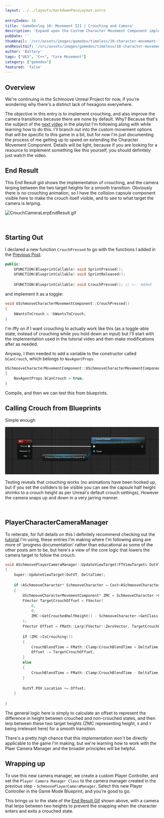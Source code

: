 ```yaml
---
layout: ../../layouts/markdownPassLayout.astro

entryIndex: 10
title: 'GameDevlog 10: Movement III | Crouching and Camera'
description: 'Expand upon the Custom Character Movement Component implemented in the previous entry to add a Crouching state, and transition the camera smoothly between the two target heights'
pubDate: ''
thumbnail: '/src/assets/images/gamedev/timeless/10-character-movement-III-static/SchmooveCrouchCameraLerp_EndResult_Thumbnail.png'
endResultGif: '/src/assets/images/gamedev/timeless/10-character-movement-III-static/SchmooveCrouchCameraLerp_EndResult.gif'
author: 'Battery'
tags: ["UE5", "C++", "Core Movement"]
category: ["gamedev"]
featured: 'false'
---
```


## Overview 

We're continuing in the Schmoove Unreal Project for now, if you're wondering why there's a distinct lack of hexagons everywhere.

The objective in this entry is to implement crouching, and also improve the camera transitions because there are none by default. Why? Because that's the subject of the <a href="https://www.youtube.com/watch?v=vw4sPZ8xhFk&list=PLXJlkahwiwPmeABEhjwIALvxRSZkzoQpk&index=5" target="_blank">next video</a> in the playlist I'm following along with while learning how to do this. I'll branch out into the custom movement options that will be specific to this game in a bit, but for now I'm just documenting the process of me getting up to speed on extending the Character Movement Component. Details will be light, because if you are looking for a resource to implement something like this yourself, you should definitely just watch the video.


## End Result

This End Result gid shows the implementation of crouching, and the camera lerping between the two target heights for a smooth transition. Obviously there is no crouching animation, so I have the collision capsule component visible here to make the crouch itself visible, and to see to what target the camera is lerping.

![CrouchCameraLerpEndResult.gif](/src/assets/images/gamedev/timeless/10-character-movement-III-static/SchmooveCrouchCameraLerp_EndResult.gif)

<br>

## Starting Out

I declared a new function `CrouchPressed` to go with the functions I added in the <a href="" target="_blank">Previous Post</a>.

```cpp
public:
	UFUNCTION(BlueprintCallable) void SprintPressed();
	UFUNCTION(BlueprintCallable) void SprintReleased();

	UFUNCTION(BlueprintCallable) void CrouchPressed(); // <-- Added

```

and implement it as a toggle:

```cpp
void USchmooveCharacterMovementComponent::CrouchPressed()
{
	bWantsToCrouch = !bWantsToCrouch;
}
```

I'm iffy on if I want crouching to actually work like this (as a toggle-able state, instead of crouching while you hold down an input) but I'll start with the implementation used in the tutorial video and then make modifications after as needed.

Anyway, I then needed to add a variable to the constructor called `bCanCrouch`, which belongs to `NavAgentProps`

```cpp
USchmooveCharacterMovementComponent::USchmooveCharacterMovementComponent()
{
	NavAgentProps.bCanCrouch = true;
}
```

Compile, and then we can test this from blueprints.

## Calling Crouch from Blueprints

Simple enough

![CallCrouchFromBlueprints](/src/assets/images/gamedev/timeless/10-character-movement-III-static/CallCrouchFromBlueprints.png)



Testing reveals that crouching works (no animations have been hooked up, but if you set the colliders to be visible you can see the capsule half height shrinks to a crouch height as per Unreal's default crouch settings), However the camera snaps up and down in a very jarring manner.

<br>

## PlayerCharacterCameraManager

To reiterate, for full details on this I definitely recommend checking out the <a href="" target="_blank">tutorial</a> I'm using, these entries I'm making where I'm following along are more of 'progress documentation' rather than educational as some of the other posts aim to be, but here's a view of the core logic that lowers the camera target to follow the crouch.

```cpp
void ASchmoovePlayerCameraManager::UpdateViewTarget(FTViewTarget& OutVT, float DeltaTime)
{
	Super::UpdateViewTarget(OutVT, DeltaTime);

	if (ASchmooveCharacter* SchmooveCharacter = Cast<ASchmooveCharacter>(GetOwningPlayerController()->GetPawn()))
	{
		USchmooveCharacterMovementComponent* ZMC = SchmooveCharacter->GetSchmooveCharacterMovement();
		FVector TargetCrouchOffset = FVector(
			0,
			0,
			ZMC->GetCrouchedHalfHeight() - SchmooveCharacter->GetClass()->GetDefaultObject<ACharacter>()->GetCapsuleComponent()->GetScaledCapsuleHalfHeight()
		);
		FVector Offset = FMath::Lerp(FVector::ZeroVector, TargetCrouchOffset, FMath::Clamp(CrouchBlendTime / CrouchBlendDuration, 0.f, 1.f));

		if (ZMC->IsCrouching())
		{
			CrouchBlendTime = FMath::Clamp(CrouchBlendTime + DeltaTime, 0.f, CrouchBlendDuration);
			Offset -= TargetCrouchOffset;
		}
		else
		{
			CrouchBlendTime = FMath::Clamp(CrouchBlendTime - DeltaTime, 0.f, CrouchBlendDuration);
		}

		OutVT.POV.Location += Offset;
	}
	
}

```

The general logic here is simply to calculate an offset to represent the difference in height between crouched and non-crouched states, and then lerp between these two target heights (ZMC representing height, `X` and `Y` being irrelevant here) for a smooth transition.

There's a pretty high chance that this implementation won't be directly applicable to the game I'm making, but we're learning how to work with the Plaer Camera Manager and the broader principles will be helpful.


## Wrapping up

To use this new camera manager, we create a custom Player Controller, and set the `Player Camera Manager Class` to the camera manager created in the previous step - `SchmoovePlayerCameraManager`. Select this new Player Controller in the Game Mode Blueprint, and you're good to go.

This brings us to the state of the [End Result Gif](#end-result) shown above, with a camera that lerps between two heights to prevent the snapping when the character enters and exits a crouched state.

<br>